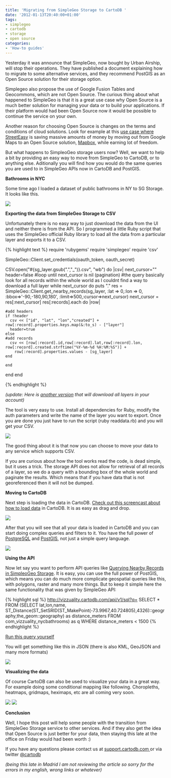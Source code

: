 ```yaml
---
title: 'Migrating from SimpleGeo Storage to CartoDB '
date: '2012-01-13T20:40:00+01:00'
tags:
- simplegeo
- cartodb
- storage
- open source
categories:
- 'How-to guides'
---
```


Yesterday it was announce that SimpleGeo, now bought by Urban Airship, will stop their operations. They have published a document explaining how to migrate to some alternative services, and they recommend PostGIS as an Open Source solution for their storage option. 

Simplegeo also propose the use of Google Fusion Tables and Geocommons, which are not Open Source. The curious thing about what happened to SimpleGeo is that it is a great use case why Open Source is a much better solution for managing your data or to build your applications. If their platform would had been Open Source now it would be possible to continue the service on your own.

Another reason for choosing Open Source is changes on the terms and conditions of cloud solutions. Look for example at this <a href="https://plus.google.com/118383351194421484817/posts/foj5A1fURGt">use case where StreetEasy</a> is saving massive amounts of money by moving out from Google Maps to an Open Source solution, <a href="http://mapbox.com/">Mapbox</a>, while earning lot of freedom.

But what happens to SimpleoGeo storage users now? Well, we want to help a bit by providing an easy way to move from SimpleGeo to CartoDB, or to anything else. Aditionally you will find how you would do the same queries you are used to in SimpleGeo APIs now in CartoDB and PostGIS.

**Bathrooms in NYC**

Some time ago I loaded a dataset of public bathrooms in NY to SG Storage. It looks like this.

<img src="http://media.tumblr.com/tumblr_lxr39kcwwM1qabv21.png"/>

**Exporting the data from SimpleGeo Storage to CSV**

Unfortunately there is no easy way to just download the data from the UI and neither there is from the API. So I programmed a little Ruby script that uses the SimpleGeo official Ruby library to load all the data from a particular layer and exports it to a CSV.

 {% highlight text %}
require 'rubygems'
require 'simplegeo'
require 'csv'

SimpleGeo::Client.set_credentials(oauth_token, oauth_secret)

CSV.open("#{sg_layer.gsub(".","_")}.csv", "wb") do |csv|
  next_cursor=""
  header=false
  #loop until next_cursor is nil  (pagination)
  #the query basically look for all records within the whole world as I couldnt find a way to download a full layer
  while next_cursor do 
    puts "."
    res = SimpleGeo::Client.get_nearby_records(sg_layer, 
        :lat => 0,:lon => 0, :bbox=>'-90,-180,90,180', :limit=>500,:cursor=>next_cursor)
    next_cursor = res[:next_cursor]
    res[:records].each do |row|
  
    #add headers
    if !header
      csv << ["id", "lat", "lon","created"] + row[:record].properties.keys.map(&:to_s) - ["layer"]
      header=true
    else
    #add records  
      csv << [row[:record].id,row[:record].lat,row[:record].lon, row[:record].created.strftime("%Y-%m-%d %H:%M:%S")] + 
        row[:record].properties.values - [sg_layer]
    end    
    
    end
  end
end

{% endhighlight %}


_(update: Here is <a href="https://gist.github.com/1610866">another version</a> that will download all layers in your account)_

The tool is very easy to use. Install all dependencies for Ruby, modify the auth parameters and write the name of the layer you want to export. Once you are done you just have to run the script (ruby readdata.rb) and you will get your CSV.

<img src="http://media.tumblr.com/tumblr_lxr3h2Vwo01qabv21.png"/>

The good thing about it is that now you can choose to move your data to any service which supports CSV.

If you are curious about how the tool works read the code, is dead simple, but it uses a trick. The storage API does not allow for retrieval of all records of a layer, so we do a query with a bounding box of the whole world and paginate the results. Which means that if you have data that is not georeferenced then it will not be dumped.

**Moving to CartoDB**

Next step is loading the data in CartoDB. <a href="http://vimeo.com/29491951">Check out this screencast about how to load data</a> in CartoDB. It is as easy as drag and drop.

<img src="http://media.tumblr.com/tumblr_lxr3us4XBO1qabv21.png"/>

After that you will see that all your data is loaded in CartoDB and you can start doing complex queries and filters to it. You have the full power of <a href="http://www.postgresql.org/">PostgreSQL</a> and <a href="http://postgis.refractions.net/documentation/manual-svn/reference.html">PostGIS</a>, not just a simple query language.

<img src="http://media.tumblr.com/tumblr_lxr3ybeoOY1qabv21.png"/>

**Using the API**

Now let say you want to perform API queries like <a href="https://simplegeo.com/docs/api-endpoints/simplegeo-storage#nearby">Querying Nearby Records in SimpleoGeo Storage</a>. It is easy, you can use the full power of PostGIS, which means you can do much more complicate geospatial queries like this, with polygons, raster and many more things. But to keep it simple here the same functionality that was given by SimpleGeo API:

{% highlight sql %}
http://vizzuality.cartodb.com/api/v1/sql?q=
SELECT * FROM (SELECT lat,lon,name, 
ST_Distance(ST_SetSRID(ST_MakePoint(-73.9967,40.724805),4326)::geography,the_geom::geography) as distance_meters 
FROM com_vizzuality_nycbathrooms) as q WHERE distance_meters < 1500
{% endhighlight %}

<a href="http://vizzuality.cartodb.com/api/v1/sql?q=SELECT%20*%20FROM%20(SELECT%20lat,lon,name,%20ST_Distance(ST_SetSRID(ST_MakePoint(-73.9967,40.724805),4326)::geography,the_geom::geography)%20as%20distance_meters%20FROM%20com_vizzuality_nycbathrooms)%20as%20q%20WHERE%20distance_meters%20%3C%201500">Run this query yourself</a>

You will get something like this in JSON (there is also KML, GeoJSON and many more formats)

<a href="http://vizzuality.cartodb.com/api/v1/sql?q=SELECT%20*%20FROM%20(SELECT%20lat,lon,name,%20ST_Distance(ST_SetSRID(ST_MakePoint(-73.9967,40.724805),4326)::geography,the_geom::geography)%20as%20distance_meters%20FROM%20com_vizzuality_nycbathrooms)%20as%20q%20WHERE%20distance_meters%20%3C%201500"><img src="http://media.tumblr.com/tumblr_lxr4fi6rTu1qabv21.png"/></a>

**Visualizing the data**

Of course CartoDB can also be used to visualize your data in a great way. For example doing some conditional mapping like following. Choropleths, heatmaps, gridmaps, heximaps, etc are all coming very soon.

<img src="http://media.tumblr.com/tumblr_lxr4wafewV1qabv21.png"/>

<img src="http://media.tumblr.com/tumblr_lxr52tSgiH1qabv21.png"/>

**Conclusion**

Well, I hope this post will help some people with the transition from SimpleGeo Storage service to other services. And if they also get the idea that Open Source is just better for your data, then staying this late at the office on Friday would had been worth :)

If you have any questions please contact us at <a href="http://support.cartodb.com/">support.cartodb.com </a>or via twitter <a href="https://twitter.com/#!/cartodb">@cartodb</a>

_(being this late in Madrid I am not reviewing the article so sorry for the errors in my english, wrong links or whatever)_

